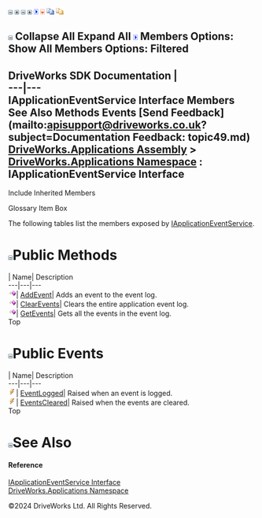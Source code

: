 ![](dotnetimages/collapse.gif) ![](dotnetimages/expand.gif) ![](dotnetimages/collapse.gif) ![](dotnetimages/expand.gif) ![](dotnetimages/drpdown.gif) ![](dotnetimages/drpdown_orange.gif) ![](dotnetimages/copycode.gif) ![](dotnetimages/copycodeHighlight.gif)

![](dotnetimages/collapse.gif) Collapse All Expand All ![](dotnetimages/drpdown.gif) Members Options: Show All  Members Options: Filtered   
---  
DriveWorks SDK Documentation  |   
---|---  
IApplicationEventService Interface Members   
See Also Methods Events [Send Feedback](mailto:apisupport@driveworks.co.uk?subject=Documentation Feedback: topic49.md)  
[DriveWorks.Applications Assembly](topic13.md) > [DriveWorks.Applications Namespace](topic16.md) : IApplicationEventService Interface  
---  
  
Include Inherited Members    


Glossary Item Box

The following tables list the members exposed by [IApplicationEventService](topic49.md).

# ![](dotnetimages/collapse.gif)Public Methods

| Name| Description  
---|---|---  
![ Method](dotnetimages/Method.gif)| [AddEvent](topic54.md)| Adds an event to the event log.   
![ Method](dotnetimages/Method.gif)| [ClearEvents](topic55.md)| Clears the entire application event log.   
![ Method](dotnetimages/Method.gif)| [GetEvents](topic56.md)| Gets all the events in the event log.   
Top

# ![](dotnetimages/collapse.gif)Public Events

| Name| Description  
---|---|---  
![ Event](dotnetimages/Event.gif)| [EventLogged](topic57.md)| Raised when an event is logged.   
![ Event](dotnetimages/Event.gif)| [EventsCleared](topic58.md)| Raised when the events are cleared.   
Top

# ![](dotnetimages/collapse.gif)See Also

#### Reference

[IApplicationEventService Interface](topic49.md)   
[DriveWorks.Applications Namespace](topic16.md)

©2024 DriveWorks Ltd. All Rights Reserved.
